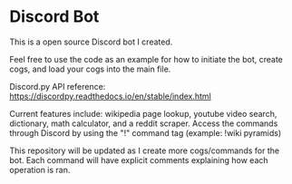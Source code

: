 # Discord Bot
This is a open source Discord bot I created.

Feel free to use the code as an example for how to initiate the bot, create cogs, and load your cogs into the main file.

Discord.py API reference: https://discordpy.readthedocs.io/en/stable/index.html

Current features include: wikipedia page lookup, youtube video search, dictionary, math calculator, and a reddit scraper.
Access the commands through Discord by using the "!" command tag (example: !wiki pyramids)

This repository will be updated as I create more cogs/commands for the bot. Each command will have explicit comments explaining how each operation is ran. 
